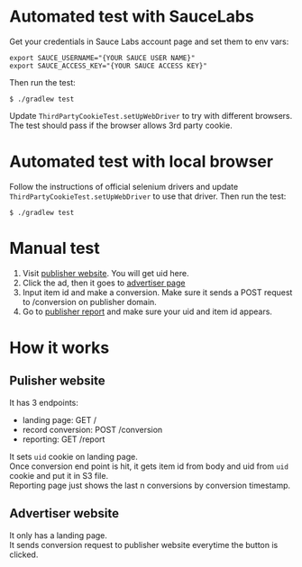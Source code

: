 # Automated test with SauceLabs

Get your credentials in Sauce Labs account page and set them to env vars:
```
export SAUCE_USERNAME="{YOUR SAUCE USER NAME}"
export SAUCE_ACCESS_KEY="{YOUR SAUCE ACCESS KEY}"
```

Then run the test:

```
$ ./gradlew test
```

Update `ThirdPartyCookieTest.setUpWebDriver` to try with different browsers.
The test should pass if the browser allows 3rd party cookie.

# Automated test with local browser
Follow the instructions of official selenium drivers and update `ThirdPartyCookieTest.setUpWebDriver` to use that driver.
Then run the test:
```
$ ./gradlew test
```

# Manual test
1. Visit [publisher website](https://1svkujd1fk.execute-api.us-east-2.amazonaws.com/). You will get uid here.
2. Click the ad, then it goes to [advertiser page](https://hir0shim.github.io/fake-advertiser/index.html)
3. Input item id and make a conversion. Make sure it sends a POST request to /conversion on publisher domain. 
4. Go to [publisher report](https://1svkujd1fk.execute-api.us-east-2.amazonaws.com/report) and make sure your uid and item id appears.

# How it works
## Pulisher website
It has 3 endpoints:
* landing page: GET /
* record conversion: POST /conversion
* reporting: GET /report

It sets `uid` cookie on landing page.   
Once conversion end point is hit, it gets item id from body and uid from `uid` cookie and put it in S3 file.  
Reporting page just shows the last n conversions by conversion timestamp.

## Advertiser website
It only has a landing page.  
It sends conversion request to publisher website everytime the button is clicked.
